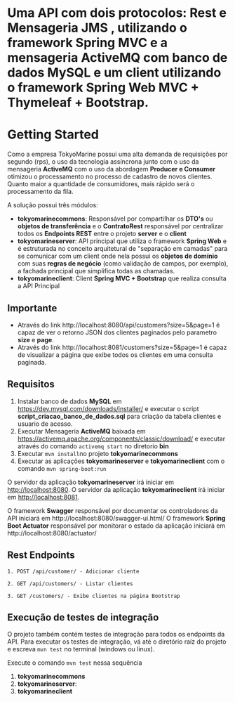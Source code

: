 # Uma API com dois protocolos: Rest e Mensageria JMS , utilizando o framework Spring MVC e a mensageria ActiveMQ com banco de dados MySQL e um client utilizando o framework Spring Web MVC + Thymeleaf + Bootstrap.

# Getting Started

Como a empresa TokyoMarine possui uma alta demanda de requisições por segundo (rps), o uso da tecnologia assíncrona junto com o uso da mensageria **ActiveMQ** com o uso da abordagem **Producer e Consumer** otimizou o processamento no processo de cadastro de novos clientes. Quanto maior a quantidade de consumidores, mais rápido será o processamento da fila.

A solução possui três módulos: 
   
   - **tokyomarinecommons**: Responsável por compartilhar os **DTO's** ou **objetos de transferência** e o **ContratoRest** responsável por centralizar todos os **Endpoints REST** entre o projeto **server** e o **client**
   - **tokyomarineserver**: API principal que utiliza o framework **Spring Web** e é estruturada no conceito arquitetural de "separação em camadas" para se comunicar com um client onde nela possui os **objetos de domínio** com suas **regras de negócio** (como validação de campos, por exemplo), a fachada principal que simplifica todas as chamadas.
   - **tokyomarineclient**: Client **Spring MVC + Bootstrap** que realiza consulta a API Principal

## Importante 

- Através do link http://localhost:8080/api/customers?size=5&page=1 é capaz de ver o retorno JSON dos clientes paginados pelo parametro **size** e **page**.
- Através do link http://localhost:8081/customers?size=5&page=1 é capaz de visualizar a página que exibe todos os clientes em uma consulta paginada.

## Requisitos

1. Instalar banco de dados **MySQL** em https://dev.mysql.com/downloads/installer/ e executar o script **script_criacao_banco_de_dados.sql** para criação da tabela clientes e usuario de acesso.
2. Executar Mensageria **ActiveMQ** baixada em https://activemq.apache.org/components/classic/download/ e executar através do comando `activemq start` no diretorio **bin**
2. Executar `mvn install`no projeto **tokyomarinecommons**
3. Executar as aplicações **tokyomarineserver** e **tokyomarineclient** com o comando `mvn spring-boot:run`

O servidor da aplicação **tokyomarineserver** irá iniciar em <http://localhost:8080>.
O servidor da aplicação **tokyomarineclient** irá iniciar em <http://localhost:8081>.

O framework **Swagger** responsável por documentar os controladores da API iniciará em http://localhost:8080/swagger-ui.html/
O framework **Spring Boot Actuator** responsável por monitorar o estado da aplicação iniciará em http://localhost:8080/actuator/

## Rest Endpoints

```
1. POST /api/customer/ - Adicionar cliente

2. GET /api/customers/ - Listar clientes

3. GET /customers/ - Exibe clientes na página Bootstrap

```

## Execução de testes de integração


O projeto também contém testes de integração para todos os endpoints da API. Para executar os testes de integração, vá até o diretório raíz do projeto e escreva `mvn test` no terminal (windows ou linux).

Execute o comando `mvn test` nessa sequência

1. **tokyomarinecommons**
2. **tokyomarineserver**:
3. **tokyomarineclient**
